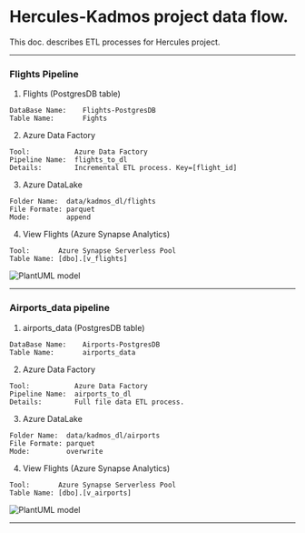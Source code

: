 # Hercules-Kadmos project data flow.
This doc. describes ETL processes for Hercules project.

***

### Flights Pipeline
1. Flights (PostgresDB table)
```
DataBase Name:    Flights-PostgresDB
Table Name:       Fights
```
2. Azure Data Factory
```
Tool:           Azure Data Factory
Pipeline Name:  flights_to_dl
Details:        Incremental ETL process. Key=[flight_id]
```
3. Azure DataLake
```
Folder Name:  data/kadmos_dl/flights
File Formate: parquet
Mode:         append
```
4. View Flights (Azure Synapse Analytics)
```
Tool:       Azure Synapse Serverless Pool
Table Name: [dbo].[v_flights]
```

![PlantUML model](http://www.plantuml.com/plantuml/png/TPB1RjSm3CRlUGfh5vZ4VmymmRIXCO7O0Gcq2qALbxYR8KsAxOAwfoVfkjALqaEYVDyNM_6lvseeDdJHHMeDB8FmtRr1O25ld9Dx0U-py4DEXX4Y9z9JE1pENi7hms5QpahaXiJOhmBLhtPnZIqINCLQLw7ddch8EPTllvSUSFHalVoKrUw4zF8j6Dv6EZu2L637S0fVsodLSFZsx9poV5P_Js6859f0VNsJq3yEYl0lZBE-v1fawRFOhC-fZQg6DkXyA9ONRAtnET2Jvct0kEc-o4lhvTaN3oK4bsW8LoMKPPoUYmxBjG_92tKq3VtTbsle9VkJoVb8uvlLC62lu3N-eAbOwzfofLq6ZF9p88EM8-d9yT-hDqo_OU7mMEZpcB1NWek4SInqzH67EdsE0vnkUEX_UUW-ZwBlyz1T7hhceJiyT9_7Ijwq7lg0HarTZBiIBH_NtxpYcFOwoRghEwSKXYx-0G00)

***


### Airports_data pipeline
1. airports_data (PostgresDB table)
```
DataBase Name:    Airports-PostgresDB
Table Name:       airports_data
```
2. Azure Data Factory
```
Tool:           Azure Data Factory
Pipeline Name:  airports_to_dl
Details:        Full file data ETL process.
```
3. Azure DataLake
```
Folder Name:  data/kadmos_dl/airports
File Formate: parquet
Mode:         overwrite
```
4. View Flights (Azure Synapse Analytics)
```
Tool:       Azure Synapse Serverless Pool
Table Name: [dbo].[v_airports]
```

![PlantUML model](//www.plantuml.com/plantuml/png/RPBFJiCm3CRlUGfh5pQ9xW4cD6reJ1nsG0BjWgRAIzrXI9EIk4BTqzDaVwh2BadpVPyJ-wSkWg2NfZBAK2aW3ZmVFWGAzgI5dLLtyEmy7vqLD63OKfX1bitluI7BqZBl8blomheF93_QdIiiXW3PryvBo0iKX9fhYb6btFwJjC1ew8zVN923fx1w1C6zeSa8C00hXXcydxEvTWNjXfB5wY9fblRowPmlsA9GE2l25NKpqQxlO7biFC4gFhz6BSwtwKrKs1Mi6sEWP4EG-djwsq3jdPxUAj_W5wNIKfKmkquEunhzTqEIxfbE-j8jqmyihx7JJQ-jnJeGB2sQLbY74uAWmdy4uI-2dEmjrJUTUc7JP-AfzmQmmX1MEZPrqPbvN3ed8kJuHoHISOzZnpse1TcYgSml)

***

